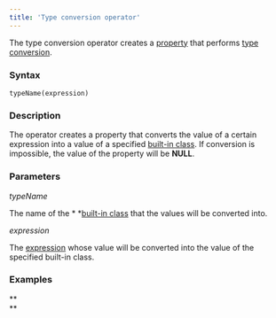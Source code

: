 ```yaml
---
title: 'Type conversion operator'
---
```


The type conversion operator creates a [property](Properties.md) that performs [type conversion](Type_conversion.md).

### Syntax

    typeName(expression) 

### Description

The operator creates a property that converts the value of a certain expression into a value of a specified [built-in class](Built-in_classes.md). If conversion is impossible, the value of the property will be **NULL**.

### Parameters

*typeName*

The name of the * *[built-in class](Built-in_classes.md) that the values will be converted into.

*expression*

The [expression](Expression.md) whose value will be converted into the value of the specified built-in class.

### Examples



**  
**
